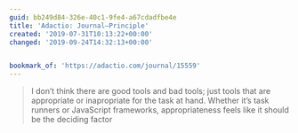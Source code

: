 ```yaml
---
guid: bb249d84-326e-40c1-9fe4-a67cdadfbe4e
title: 'Adactio: Journal—Principle'
created: '2019-07-31T10:13:22+00:00'
changed: '2019-09-24T14:32:13+00:00'


bookmark_of: 'https://adactio.com/journal/15559'
---
```


>  I don’t think there are good tools and bad tools; just tools that are appropriate or inapropriate for the task at hand. Whether it’s task runners or JavaScript frameworks, appropriateness feels like it should be the deciding factor
